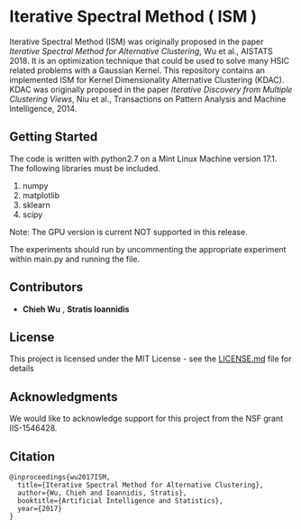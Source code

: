 # Iterative Spectral Method ( ISM ) 

Iterative Spectral Method (ISM) was originally proposed in the paper *Iterative Spectral Method for Alternative Clustering*, Wu et al., AISTATS 2018. It is an optimization technique that could be used to solve many HSIC related problems with a Gaussian Kernel. This repository contains an implemented ISM for Kernel Dimensionality Alternative Clustering (KDAC). KDAC was originally proposed in the paper *Iterative Discovery from Multiple Clustering Views*, Niu et al., Transactions on Pattern Analysis and Machine Intelligence, 2014.




## Getting Started

The code is written with python2.7 on a Mint Linux Machine version 17.1. 
The following libraries must be included.

  1. numpy
  2. matplotlib
  3. sklearn
  4. scipy
  
Note: The GPU version is current NOT supported in this release. 

The experiments should run by uncommenting the appropriate experiment within main.py and running the file. 




## Contributors

* **Chieh Wu** , **Stratis Ioannidis**



## License

This project is licensed under the MIT License - see the [LICENSE.md](LICENSE.md) file for details

## Acknowledgments

We would like to acknowledge support for this project from the NSF grant IIS-1546428.

## Citation
```
@inproceedings{wu2017ISM,
  title={Iterative Spectral Method for Alternative Clustering},
  author={Wu, Chieh and Ioannidis, Stratis},
  booktitle={Artificial Intelligence and Statistics},
  year={2017}
}
```
